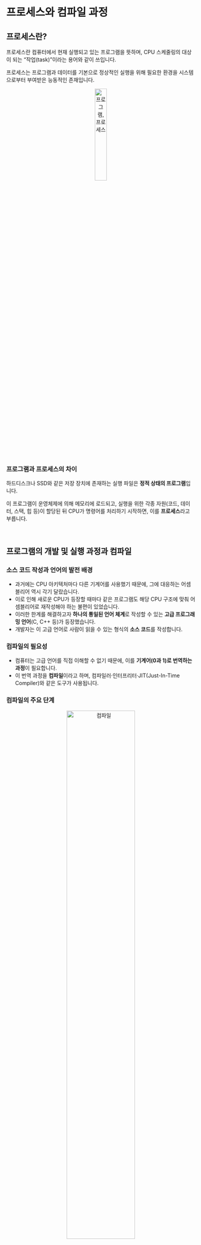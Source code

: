 # 프로세스와 컴파일 과정

## 프로세스란?

프로세스란 컴퓨터에서 현재 실행되고 있는 프로그램을 뜻하며, CPU 스케줄링의 대상이 되는 “작업(task)”이라는 용어와 같이 쓰입니다.

프로세스는 프로그램과 데이터를 기본으로 정상적인 실행을 위해 필요한 환경을 시스템으로부터 부여받은 능동적인 존재입니다.

<p align="center">
  <img src="../image/프로그램프로세스.png" alt="프로그램, 프로세스" width="25%">
</p>

### 프로그램과 프로세스의 차이

하드디스크나 SSD와 같은 저장 장치에 존재하는 실행 파일은 **정적 상태의 프로그램**입니다.

이 프로그램이 운영체제에 의해 메모리에 로드되고, 실행을 위한 각종 자원(코드, 데이터, 스택, 힙 등)이 할당된 뒤 CPU가 명령어를 처리하기 시작하면, 이를 **프로세스**라고 부릅니다.

<br/>

## 프로그램의 개발 및 실행 과정과 컴파일

### **소스 코드 작성과 언어의 발전 배경**

- 과거에는 CPU 아키텍처마다 다른 기계어를 사용했기 때문에, 그에 대응하는 어셈블리어 역시 각기 달랐습니다.
- 이로 인해 새로운 CPU가 등장할 때마다 같은 프로그램도 해당 CPU 구조에 맞춰 어셈블리어로 재작성해야 하는 불편이 있었습니다.
- 이러한 한계를 해결하고자 **하나의 통일된 언어 체계**로 작성할 수 있는 **고급 프로그래밍 언어**(C, C++ 등)가 등장했습니다.
- 개발자는 이 고급 언어로 사람이 읽을 수 있는 형식의 **소스 코드**를 작성합니다.

### **컴파일의 필요성**

- 컴퓨터는 고급 언어를 직접 이해할 수 없기 때문에, 이를 **기계어(0과 1)로 번역하는 과정**이 필요합니다.
- 이 번역 과정을 **컴파일**이라고 하며, 컴파일러·인터프리터·JIT(Just-In-Time Compiler)와 같은 도구가 사용됩니다.

### **컴파일의 주요 단계**

<p align="center">
  <img src="../image/컴파일.png" alt="컴파일" width="60%">
</p>

1. **전처리**: 주석 제거, `#include` 등 헤더 파일 병합, 매크로 치환 및 적용
2. **컴파일**: 전처리된 소스 코드 파일을 중간 코드(어셈블리어)로 변환. 해당 과정에서 언어의 문법 검사가 이뤄지며, 정적인 영역들의 메모리 할당을 수행
3. **어셈블**: 중간 코드를 기계어(오브젝트 코드)로 변환. 오브젝트 코드로 구성된 파일을 오브젝트 파일이라 부름
4. **링킹**: 여러 오브젝트 파일(.o)을 결합해 최종 실행 파일(.exe) 생성

### **실행 파일 준비와 로드**

- 컴파일이 완료되면 실행 파일이 하드디스크나 SSD에 저장됩니다.
- 사용자가 실행 파일을 실행하면 운영체제가 해당 파일을 메모리에 로드합니다.
  - 코드와 데이터를 메모리에 할당
  - 필요한 라이브러리와 리소스 적재

### **프로세스 생성과 실행**

- 운영체제는 프로세스를 생성하고, 주소 공간 할당 및 PCB(프로세스 제어 블록)를 초기화합니다.
- 스케줄러가 CPU 사용 순서를 정하면, CPU가 첫 번째 명령어부터 실행을 시작합니다.
- 이 시점부터 프로그램은 **정적 상태의 코드**가 아니라 **실행 중인 동적 개체(프로세스)**가 됩니다.

<br/>
<br/>

> 참고
>
> - https://bradbury.tistory.com/226
> - https://velog.io/@wn8624/3.3.1-%ED%94%84%EB%A1%9C%EC%84%B8%EC%8A%A4%EC%99%80-%EC%BB%B4%ED%8C%8C%EC%9D%BC-%EA%B3%BC%EC%A0%95-3.3.5-%EB%A9%80%ED%8B%B0-%ED%94%84%EB%A1%9C%EC%84%B8%EC%8B%B1
> - https://velog.io/@jhur98/%EC%BB%B4%ED%8C%8C%EC%9D%BC%EB%9F%ACcompiler%EC%99%80-%EC%9D%B8%ED%84%B0%ED%94%84%EB%A6%AC%ED%84%B0interpreter%EC%9D%98-%EC%B0%A8%EC%9D%B4

